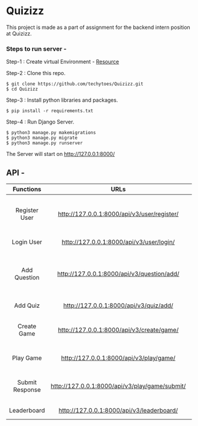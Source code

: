 # Quizizz

This project is made as a part of assignment for the backend intern position at Quizizz.

### Steps to run server -

Step-1 : Create virtual Environment - [Resource](https://packaging.python.org/guides/installing-using-pip-and-virtual-environments/)

Step-2 : Clone this repo.
```
$ git clone https://github.com/techytoes/Quizizz.git
$ cd Quizizz
```

Step-3 : Install python libraries and packages.
```
$ pip install -r requirements.txt
```
Step-4 : Run Django Server.
```
$ python3 manage.py makemigrations
$ python3 manage.py migrate
$ python3 manage.py runserver
```

The Server will start on http://127.0.0.1:8000/

## API -

|    Functions    |                      URLs                      |                                    Request                                    |             Response             |
|:---------------:|:----------------------------------------------:|:-----------------------------------------------------------------------------:|:--------------------------------:|
|  Register User  |   http://127.0.0.1:8000/api/v3/user/register/  |           name, date_of_birth, occupation, email, username, password          |      Registration Successful     |
|    Login User   |    http://127.0.0.1:8000/api/v3/user/login/    |                               username, password                              |      Dashboard for the user      |
|   Add Question  |   http://127.0.0.1:8000/api/v3/question/add/   | username, password,  question_body, options(list of int), correct option(int) |    Question added successfully   |
|     Add Quiz    |     http://127.0.0.1:8000/api/v3/quiz/add/     |                               username, password                              |      Quiz added Successfully     |
|   Create Game   |    http://127.0.0.1:8000/api/v3/create/game/   |                       username, password, allowed_users(list of names)                       |     Game created Successfully    |
|    Play Game    |     http://127.0.0.1:8000/api/v3/play/game/    |                         username, password, created_by                        |      Display Game Questions      |
| Submit Response | http://127.0.0.1:8000/api/v3/play/game/submit/ |                   username, password, created_by, responses                   | Responses submitted successfully |
|   Leaderboard   |    http://127.0.0.1:8000/api/v3/leaderboard/   |                               username, password                              |            Leaderboard           |
